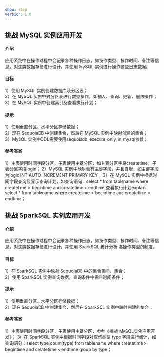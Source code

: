 ```yaml
---
show: step
version: 1.0 
---
```



## 挑战 MySQL 实例应用开发

#### 介绍
应用系统中在操作过程中会记录各种操作日志，如操作类型、操作时间、备注等信息。对这类数据存储进行设计，并使用 MySQL 实例进行操作这些日志数据。

#### 目标

1）使用 MySQL 实例创建数据库及分区表；  
2）在 MySQL 实例中对分区表进行数据操作，如插入、查询、更新、删除操作；  
3）在 MySQL 实例中创建索引及查看执行计划；  

#### 提示
1）使用垂直分区、水平分区存储数据；  
2）现在 SequoiaDB 中创建集合，然后在 MySQL 实例中映射创建的集合；  
3）MySQL 实例中DDL需要使用sequoiadb_execute_only_in_mysql参数；  

#### 参考答案
1）主表使用时间字段分区，子表使用主键分区，如主表分区字段createtime，子表分区字段logid；
2）MySQL 实例中映射表有主键字段，并且自增，如主键字段为logid INT AUTO_INCREMENT PRIMARY KEY；
3）在 MySQL 实例中根据时间字段查询及显示查询计划，如查询语句：select * from tablename where createtime > begintime and createtime < endtime,查看执行计划explain select * from tablename where createtime > begintime and createtime < endtime；

## 挑战 SparkSQL 实例应用开发

#### 介绍
应用系统中在操作过程中会记录各种操作日志，如操作类型、操作时间、备注等信息。对这类数据存储进行设计，并使用 SparkSQL 统计分析 各操作类型的频度。

#### 目标

1）在 SparkSQL 实例中映射 SequoiaDB 中的集合空间、集合；  
2）使用 SparkSQL 实例查询数据，查询条件中需带时间条件；  

#### 提示
1）使用垂直分区、水平分区存储数据；  
2）现在 SequoiaDB 中创建集合，然后在 SparkSQL 实例中映射创建的集合；  

#### 参考答案
1）主表使用时间字段分区，子表使用主键分区，参考《挑战 MySQL实例应用开发》；
3）在 SparkSQL 实例中根据时间字段对查询类型 type 字段进行统计，如查询语句：select type,count(type) from tablename where createtime > begintime and createtime < endtime group by type；
